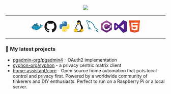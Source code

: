 <p align="center">
  <img src="https://github-readme-stats.vercel.app/api?username=florian-sabonchi&theme=dark">
</p>

---
<p align="center">
  <img src="https://raw.githubusercontent.com/devicons/devicon/master/icons/docker/docker-original.svg" width="40" height="40" lign="left"/>
  <img src="https://raw.githubusercontent.com/devicons/devicon/master/icons/github/github-original.svg"  width="40" height="40" lign="left"/>
  <img src="https://raw.githubusercontent.com/devicons/devicon/master/icons/python/python-original.svg" alt="debian" width="40" height="40" lign="left"/>
  <img src="https://raw.githubusercontent.com/devicons/devicon/master/icons/linux/linux-original.svg" width="40" height="40" lign="left"/>
  <img src="https://raw.githubusercontent.com/devicons/devicon/master/icons/mysql/mysql-original.svg" width="40" height="40" lign="left"/>
  <img src="https://raw.githubusercontent.com/devicons/devicon/master/icons/csharp/csharp-original.svg" width="40" height="40" lign="left"/>
  <img src="https://raw.githubusercontent.com/devicons/devicon/master/icons/visualstudio/visualstudio-plain.svg" width="40" height="40" lign="left"/>
  <img src="https://raw.githubusercontent.com/devicons/devicon/master/icons/html5/html5-original.svg" width="40" height="40" lign="left"/>  
</p>

---
<p align="center">
</p>

### :seedling: My latest projects

- [pgadmin-org/pgadmin4](https://github.com/postgres/pgadmin4/commit/48ca83f31dee76c05edb6b64a595964968ec7eb2) -  OAuth2 implementation
- [syphon-org/syphon](https://github.com/syphon-org/syphon/commits/dev/?author=florian-sabonchi) - a privacy centric matrix client
- [home-assistant/core](https://github.com/home-assistant/core/commits?author=florian-sabonchi)  - Open source home automation that puts local control and privacy first. Powered by a worldwide community of tinkerers and DIY enthusiasts. Perfect to run on a Raspberry Pi or a local server.
